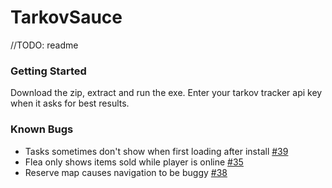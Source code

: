 # TarkovSauce

//TODO: readme

### Getting Started
Download the zip, extract and run the exe. Enter your tarkov tracker api key when it asks for best results.

### Known Bugs
* Tasks sometimes don't show when first loading after install [#39](https://github.com/matt-andrews/TarkovSauce/issues/39)
* Flea only shows items sold while player is online [#35](https://github.com/matt-andrews/TarkovSauce/issues/35)
* Reserve map causes navigation to be buggy [#38](https://github.com/matt-andrews/TarkovSauce/issues/38)